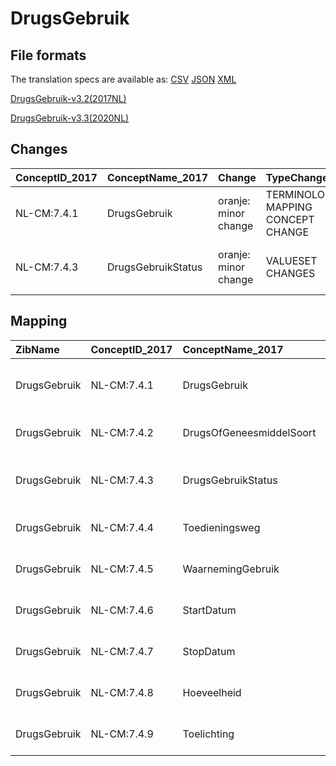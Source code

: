 # DrugsGebruik
## File formats

The translation specs are available as: 
[CSV](../csv/DrugsGebruik.csv) [JSON](../json/DrugsGebruik.json) [XML](../xml/DrugsGebruik.xml)



[DrugsGebruik-v3.2(2017NL)](https://zibs.nl/wiki/DrugsGebruik-v3.2(2017NL))

[DrugsGebruik-v3.3(2020NL)](https://zibs.nl/wiki/DrugsGebruik-v3.3(2020NL))









## Changes

| ConceptID_2017   | ConceptName_2017   | Change               | TypeChange                         | Impact_heen   | TRANSLATIE_spec_heen                                                         | Impact_terug   | TRANSLATIE_spec_terug                                                        | Omschrijving                                                                      |
|:-----------------|:-------------------|:---------------------|:-----------------------------------|:--------------|:-----------------------------------------------------------------------------|:---------------|:-----------------------------------------------------------------------------|:----------------------------------------------------------------------------------|
| NL-CM:7.4.1      | DrugsGebruik       | oranje: minor change | TERMINOLOGY MAPPING CONCEPT CHANGE | Medium        | SCT DefintionCode  [blank] -> [228366006 Bevinding betreffende drugsgebruik] | Medium         | SCT DefintionCode  [228366006 Bevinding betreffende drugsgebruik] -> [blank] | SNOMED CT DefintionCode concept aangepast                                         |
| NL-CM:7.4.3      | DrugsGebruikStatus | oranje: minor change | VALUESET CHANGES                   | Low           | existing valueset [valuesetname] changed in [baseline 2020]                  | Medium         | existing valueset [valuesetname] changed in [baseline 2020]                  | SNOMED CT Code voor huidig druggebruiker aangepast in DrugGebruikStatusCodelijst. |

## Mapping

| ZibName      | ConceptID_2017   | ConceptName_2017         | Codelists_2017                    | Change                  | ConceptID_2020   | ConceptName_2020         | Codelists_2020                    | Bits     | Omschrijving                                                                      | TypeChange                         | Impact_heen   | TRANSLATIE_spec_heen                                                         | Impact_terug   | TRANSLATIE_spec_terug                                                        |
|:-------------|:-----------------|:-------------------------|:----------------------------------|:------------------------|:-----------------|:-------------------------|:----------------------------------|:---------|:----------------------------------------------------------------------------------|:-----------------------------------|:--------------|:-----------------------------------------------------------------------------|:---------------|:-----------------------------------------------------------------------------|
| DrugsGebruik | NL-CM:7.4.1      | DrugsGebruik             |                                   | oranje: minor change    | NL-CM:7.4.1      | DrugsGebruik             |                                   | ZIB-1181 | SNOMED CT DefintionCode concept aangepast                                         | TERMINOLOGY MAPPING CONCEPT CHANGE | Medium        | SCT DefintionCode  [blank] -> [228366006 Bevinding betreffende drugsgebruik] | Medium         | SCT DefintionCode  [228366006 Bevinding betreffende drugsgebruik] -> [blank] |
| DrugsGebruik | NL-CM:7.4.2      | DrugsOfGeneesmiddelSoort | DrugsOfGeneesmiddelSoortCodelijst | groen: geen wijzigingen | NL-CM:7.4.2      | DrugsOfGeneesmiddelSoort | DrugsOfGeneesmiddelSoortCodelijst |          |                                                                                   |                                    |               |                                                                              |                |                                                                              |
| DrugsGebruik | NL-CM:7.4.3      | DrugsGebruikStatus       | DrugsGebruikStatusCodelijst       | oranje: minor change    | NL-CM:7.4.3      | DrugsGebruikStatus       | DrugsGebruikStatusCodelijst       | ZIB-936  | SNOMED CT Code voor huidig druggebruiker aangepast in DrugGebruikStatusCodelijst. | VALUESET CHANGES                   | Low           | existing valueset [valuesetname] changed in [baseline 2020]                  | Medium         | existing valueset [valuesetname] changed in [baseline 2020]                  |
| DrugsGebruik | NL-CM:7.4.4      | Toedieningsweg           | ToedieningswegCodelijst           | groen: geen wijzigingen | NL-CM:7.4.4      | Toedieningsweg           | ToedieningswegCodelijst           |          |                                                                                   |                                    |               |                                                                              |                |                                                                              |
| DrugsGebruik | NL-CM:7.4.5      | WaarnemingGebruik        |                                   | groen: geen wijzigingen | NL-CM:7.4.5      | WaarnemingGebruik        |                                   |          |                                                                                   |                                    |               |                                                                              |                |                                                                              |
| DrugsGebruik | NL-CM:7.4.6      | StartDatum               |                                   | groen: geen wijzigingen | NL-CM:7.4.6      | StartDatum               |                                   |          |                                                                                   |                                    |               |                                                                              |                |                                                                              |
| DrugsGebruik | NL-CM:7.4.7      | StopDatum                |                                   | groen: geen wijzigingen | NL-CM:7.4.7      | StopDatum                |                                   |          |                                                                                   |                                    |               |                                                                              |                |                                                                              |
| DrugsGebruik | NL-CM:7.4.8      | Hoeveelheid              |                                   | groen: geen wijzigingen | NL-CM:7.4.8      | Hoeveelheid              |                                   |          |                                                                                   |                                    |               |                                                                              |                |                                                                              |
| DrugsGebruik | NL-CM:7.4.9      | Toelichting              |                                   | groen: geen wijzigingen | NL-CM:7.4.9      | Toelichting              |                                   |          |                                                                                   |                                    |               |                                                                              |                |                                                                              |

